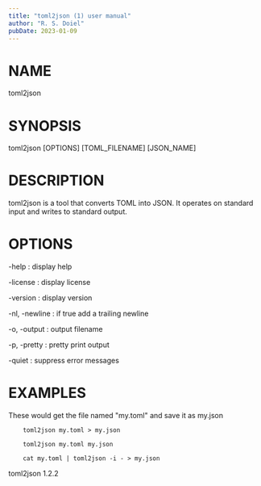 ```yaml
---
title: "toml2json (1) user manual"
author: "R. S. Doiel"
pubDate: 2023-01-09
---
```


# NAME
 
toml2json

# SYNOPSIS

toml2json [OPTIONS] [TOML_FILENAME] [JSON_NAME]

# DESCRIPTION

toml2json is a tool that converts TOML into JSON. It operates
on standard input and writes to standard output.

# OPTIONS

-help
: display help

-license
: display license

-version
: display version

-nl, -newline
: if true add a trailing newline

-o, -output
: output filename

-p, -pretty
: pretty print output

-quiet
: suppress error messages


# EXAMPLES

These would get the file named "my.toml" and save it as my.json

~~~
    toml2json my.toml > my.json

    toml2json my.toml my.json

	cat my.toml | toml2json -i - > my.json
~~~

toml2json 1.2.2

